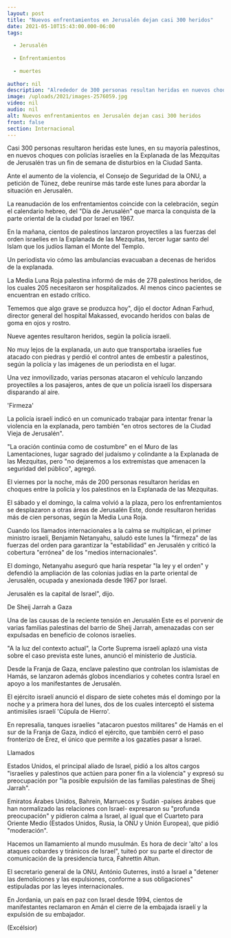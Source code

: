 ```yaml
---
layout: post
title: "Nuevos enfrentamientos en Jerusalén dejan casi 300 heridos"
date: 2021-05-10T15:43:00.000-06:00
tags:
  
  - Jerusalén
  
  - Enfrentamientos
  
  - muertes
  
author: nil
description: "Alrededor de 300 personas resultan heridas en nuevos choques entre palestinos y policías israelíes en la Explanada de las Mezquitas de Jerusalén, tras un fin de semana de disturbios"
image: /uploads/2021/images-2576059.jpg
video: nil
audio: nil
alt: Nuevos enfrentamientos en Jerusalén dejan casi 300 heridos
front: false
section: Internacional
---
```


Casi 300 personas resultaron heridas este lunes, en su mayoría palestinos, en nuevos choques con policías israelíes en la Explanada de las Mezquitas de Jerusalén tras un fin de semana de disturbios en la Ciudad Santa.

Ante el aumento de la violencia, el Consejo de Seguridad de la ONU, a petición de Túnez, debe reunirse más tarde este lunes para abordar la situación en Jerusalén.

La reanudación de los enfrentamientos coincide con la celebración, según el calendario hebreo, del "Día de Jerusalén" que marca la conquista de la parte oriental de la ciudad por Israel en 1967.

En la mañana, cientos de palestinos lanzaron proyectiles a las fuerzas del orden israelíes en la Explanada de las Mezquitas, tercer lugar santo del Islam que los judíos llaman el Monte del Templo.

Un periodista vio cómo las ambulancias evacuaban a decenas de heridos de la explanada.

La Media Luna Roja palestina informó de más de 278 palestinos heridos, de los cuales 205 necesitaron ser hospitalizados. Al menos cinco pacientes se encuentran en estado crítico.

Tememos que algo grave se produzca hoy", dijo el doctor Adnan Farhud, director general del hospital Makassed, evocando heridos con balas de goma en ojos y rostro.

Nueve agentes resultaron heridos, según la policía israelí.

No muy lejos de la explanada, un auto que transportaba israelíes fue atacado con piedras y perdió el control antes de embestir a palestinos, según la policía y las imágenes de un periodista en el lugar.

Una vez inmovilizado, varias personas atacaron el vehículo lanzando proyectiles a los pasajeros, antes de que un policía israelí los dispersara disparando al aire.

'Firmeza'

La policía israelí indicó en un comunicado trabajar para intentar frenar la violencia en la explanada, pero también "en otros sectores de la Ciudad Vieja de Jerusalén".

"La oración continúa como de costumbre" en el Muro de las Lamentaciones, lugar sagrado del judaísmo y colindante a la Explanada de las Mezquitas, pero "no dejaremos a los extremistas que amenacen la seguridad del público", agregó.

El viernes por la noche, más de 200 personas resultaron heridas en choques entre la policía y los palestinos en la Explanada de las Mezquitas.

El sábado y el domingo, la calma volvió a la plaza, pero los enfrentamientos se desplazaron a otras áreas de Jerusalén Este, donde resultaron heridas más de cien personas, según la Media Luna Roja.

Cuando los llamados internacionales a la calma se multiplican, el primer ministro israelí, Benjamin Netanyahu, saludó este lunes la "firmeza" de las fuerzas del orden para garantizar la "estabilidad" en Jerusalén y criticó la cobertura "errónea" de los "medios internacionales".

El domingo, Netanyahu aseguró que haría respetar "la ley y el orden" y defendió la ampliación de las colonias judías en la parte oriental de Jerusalén, ocupada y anexionada desde 1967 por Israel.

Jerusalén es la capital de Israel", dijo.

De Sheij Jarrah a Gaza

Una de las causas de la reciente tensión en Jerusalén Este es el porvenir de varias familias palestinas del barrio de Sheij Jarrah, amenazadas con ser expulsadas en beneficio de colonos israelíes.

"A la luz del contexto actual", la Corte Suprema israelí aplazó una vista sobre el caso prevista este lunes, anunció el ministerio de Justicia.

Desde la Franja de Gaza, enclave palestino que controlan los islamistas de Hamás, se lanzaron además globos incendiarios y cohetes contra Israel en apoyo a los manifestantes de Jerusalén.

El ejército israelí anunció el disparo de siete cohetes más el domingo por la noche y a primera hora del lunes, dos de los cuales interceptó el sistema antimisiles israelí 'Cúpula de Hierro'.

En represalia, tanques israelíes "atacaron puestos militares" de Hamás en el sur de la Franja de Gaza, indicó el ejército, que también cerró el paso fronterizo de Erez, el único que permite a los gazatíes pasar a Israel.

Llamados

Estados Unidos, el principal aliado de Israel, pidió a los altos cargos "israelíes y palestinos que actúen para poner fin a la violencia" y expresó su preocupación por "la posible expulsión de las familias palestinas de Sheij Jarrah".

Emiratos Árabes Unidos, Bahrein, Marruecos y Sudán -países árabes que han normalizado las relaciones con Israel- expresaron su "profunda preocupación" y pidieron calma a Israel, al igual que el Cuarteto para Oriente Medio (Estados Unidos, Rusia, la ONU y Unión Europea), que pidió "moderación".

Hacemos un llamamiento al mundo musulmán. Es hora de decir 'alto' a los ataques cobardes y tiránicos de Israel", tuiteó por su parte el director de comunicación de la presidencia turca, Fahrettin Altun.

El secretario general de la ONU, António Guterres, instó a Israel a "detener las demoliciones y las expulsiones, conforme a sus obligaciones" estipuladas por las leyes internacionales.

En Jordania, un país en paz con Israel desde 1994, cientos de manifestantes reclamaron en Amán el cierre de la embajada israelí y la expulsión de su embajador.

(Excélsior)